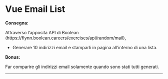 Vue Email List
===
**Consegna:**

Attraverso l’apposita API di Boolean (https://flynn.boolean.careers/exercises/api/random/mail),
* Generare 10 indirizzi email e stamparli in pagina all’interno di una lista.

**Bonus:**

Far comparire gli indirizzi email solamente quando sono stati tutti generati.
***